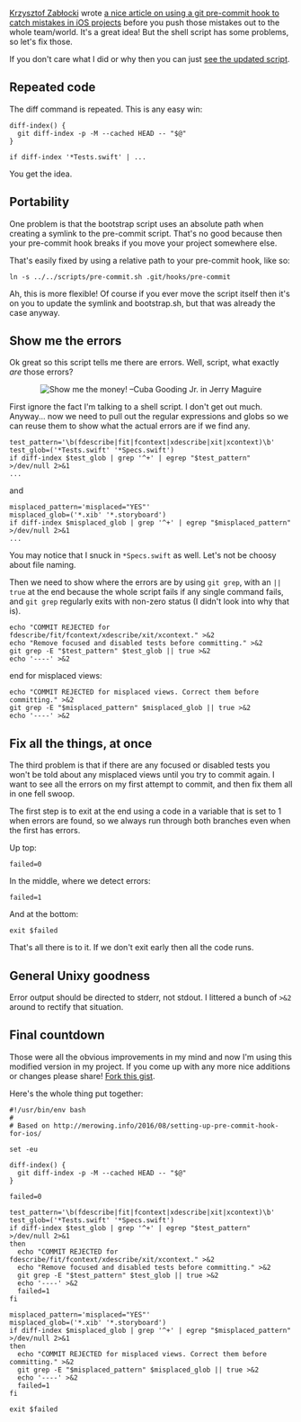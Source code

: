 [Krzysztof Zabłocki][kztwitter] wrote [a nice article on using a git pre-commit hook to catch mistakes in iOS projects][link] before you push those mistakes out to the whole team/world. It's a great idea! But the shell script has some problems, so let's fix those.

If you don't care what I did or why then you can just [see the updated script][gist].

[kztwitter]: https://twitter.com/merowing_
[link]: http://merowing.info/2016/08/setting-up-pre-commit-hook-for-ios/
[gist]: https://gist.github.com/samsonjs/3c24c0c7b333f209bc5fcab0d8390c01

## Repeated code

The diff command is repeated. This is any easy win:

    diff-index() {
      git diff-index -p -M --cached HEAD -- "$@"
    }

    if diff-index '*Tests.swift' | ...

You get the idea.

## Portability

One problem is that the bootstrap script uses an absolute path when creating a symlink to the pre-commit script. That's no good because then your pre-commit hook breaks if you move your project somewhere else.

That's easily fixed by using a relative path to your pre-commit hook, like so:

    ln -s ../../scripts/pre-commit.sh .git/hooks/pre-commit

Ah, this is more flexible! Of course if you ever move the script itself then it's on you to update the symlink and bootstrap.sh, but that was already the case anyway.

## Show me the errors

Ok great so this script tells me there are errors. Well, script, what exactly _are_ those errors?

<p align="center"><img src="/images/show-me-the-money.gif" alt="Show me the money! –Cuba Gooding Jr. in Jerry Maguire"></p>

First ignore the fact I'm talking to a shell script. I don't get out much. Anyway... now we need to pull out the regular expressions and globs so we can reuse them to show what the actual errors are if we find any.

    test_pattern='\b(fdescribe|fit|fcontext|xdescribe|xit|xcontext)\b'
    test_glob=('*Tests.swift' '*Specs.swift')
    if diff-index $test_glob | grep '^+' | egrep "$test_pattern" >/dev/null 2>&1
    ...

and

    misplaced_pattern='misplaced="YES"'
    misplaced_glob=('*.xib' '*.storyboard')
    if diff-index $misplaced_glob | grep '^+' | egrep "$misplaced_pattern" >/dev/null 2>&1
    ...

You may notice that I snuck in `*Specs.swift` as well. Let's not be choosy about file naming.

Then we need to show where the errors are by using `git grep`, with an `|| true` at the end because the whole script fails if any single command fails, and `git grep` regularly exits with non-zero status (I didn't look into why that is).

    echo "COMMIT REJECTED for fdescribe/fit/fcontext/xdescribe/xit/xcontext." >&2
    echo "Remove focused and disabled tests before committing." >&2
    git grep -E "$test_pattern" $test_glob || true >&2
    echo '----' >&2

end for misplaced views:

    echo "COMMIT REJECTED for misplaced views. Correct them before committing." >&2
    git grep -E "$misplaced_pattern" $misplaced_glob || true >&2
    echo '----' >&2

## Fix all the things, at once

The third problem is that if there are any focused or disabled tests you won't be told about any misplaced views until you try to commit again. I want to see all the errors on my first attempt to commit, and then fix them all in one fell swoop.

The first step is to exit at the end using a code in a variable that is set to 1 when errors are found, so we always run through both branches even when the first has errors.

Up top:

    failed=0

In the middle, where we detect errors:

    failed=1

And at the bottom:

    exit $failed

That's all there is to it. If we don't exit early then all the code runs.

## General Unixy goodness

Error output should be directed to stderr, not stdout. I littered a bunch of `>&2` around to rectify that situation.

## Final countdown

Those were all the obvious improvements in my mind and now I'm using this modified version in my project. If you come up with any more nice additions or changes please share! [Fork this gist][gist].

Here's the whole thing put together:

    #!/usr/bin/env bash
    #
    # Based on http://merowing.info/2016/08/setting-up-pre-commit-hook-for-ios/
    
    set -eu
    
    diff-index() {
      git diff-index -p -M --cached HEAD -- "$@"
    }
    
    failed=0
    
    test_pattern='\b(fdescribe|fit|fcontext|xdescribe|xit|xcontext)\b'
    test_glob=('*Tests.swift' '*Specs.swift')
    if diff-index $test_glob | grep '^+' | egrep "$test_pattern" >/dev/null 2>&1
    then
      echo "COMMIT REJECTED for fdescribe/fit/fcontext/xdescribe/xit/xcontext." >&2
      echo "Remove focused and disabled tests before committing." >&2
      git grep -E "$test_pattern" $test_glob || true >&2
      echo '----' >&2
      failed=1
    fi
    
    misplaced_pattern='misplaced="YES"'
    misplaced_glob=('*.xib' '*.storyboard')
    if diff-index $misplaced_glob | grep '^+' | egrep "$misplaced_pattern" >/dev/null 2>&1
    then
      echo "COMMIT REJECTED for misplaced views. Correct them before committing." >&2
      git grep -E "$misplaced_pattern" $misplaced_glob || true >&2
      echo '----' >&2
      failed=1
    fi
    
    exit $failed
